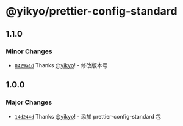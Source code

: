 # @yikyo/prettier-config-standard

## 1.1.0

### Minor Changes

- [`0429a1d`](https://github.com/yikyo/packages/commit/0429a1dbb62938eb3775cb02b0f73c76374807fd) Thanks [@yikyo](https://github.com/yikyo)! - 修改版本号

## 1.0.0

### Major Changes

- [`14d244d`](https://github.com/yikyo/packages/commit/14d244dc022d9af940b7509e18abcbc5bf54c8bc) Thanks [@yikyo](https://github.com/yikyo)! - 添加 prettier-config-standard 包
